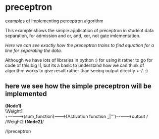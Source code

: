 # preceptron
examples of implementing perceptron algorithm

This example shows the simple application of preceptron in student data separation, for admission and or, and, xor, not gate imlementation.

_Here we can see exactly how the preceptron trains to find equation for a line for separating the data._

Although we have lots of libraries in python :) for using it rather to go for code of this big !(, but its a basic to understand how we can think of algorithm works to give result rather than seeing output directly +-/.
:)


## here we see how the simple preceptron will be implemented

**(Node1)**\
        \Weight1
         \
          +----->(sum_function)--->(Activation function _|''')----->output
         /
        /Weight2
**(Node2)**/








//preceptron



